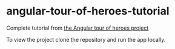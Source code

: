 # angular-tour-of-heroes-tutorial
Complete tutorial from [the Angular tour of heroes project](https://angular.io/guide/router-tutorial-toh)

To view the project clone the repository and run the app locally.
